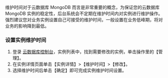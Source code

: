 维护时间对于云数据库 MongoDB 而言是非常重要的概念，为保证您的云数据库 MongoDB 实例的稳定性，后台系统会不定期在维护时间内对实例进行维护操作。强烈建议您对业务实例设置自己可接受的维护时间，一般设置在业务低峰期，将对业务的影响降到最低。


### 设置实例维护时间
1. 登录 [云数据库控制台](https://console.cloud.tencent.com/mongodb/ )，实例列表中，找到需要修改的实例，单击操作里的【管理】。
2. 在实例详情页面单击【实例详情】>【维护时间】>【修改】。
3. 选择维护时间后单击【确定】即可完成实例维护时间设置。
